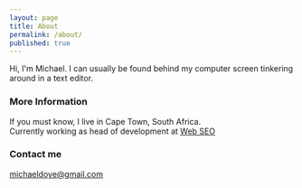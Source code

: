 ```yaml
---
layout: page
title: About
permalink: /about/
published: true
---
```





Hi, I'm Michael. I can usually be found behind my computer screen tinkering around in a text editor.

### More Information
If you must know, I live in Cape Town, South Africa.  
Currently working as head of development at [Web SEO](https://webseo.co.za)

### Contact me

[michaeldoye@gmail.com](mailto:michaeldoye@gmail.com)
